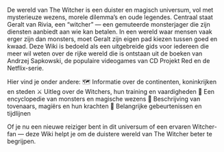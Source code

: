 De wereld van The Witcher is een duister en magisch universum, vol met mysterieuze wezens, morele dilemma’s en oude legendes. Centraal staat Geralt van Rivia, een “witcher” — een gemuteerde monsterjager die zijn diensten aanbiedt aan wie kan betalen. In een wereld waar mensen vaak erger zijn dan monsters, moet Geralt zijn eigen pad kiezen tussen goed en kwaad.
Deze Wiki is bedoeld als een uitgebreide gids voor iedereen die meer wil weten over de rijke wereld die is ontstaan uit de boeken van Andrzej Sapkowski, de populaire videogames van CD Projekt Red en de Netflix-serie.

Hier vind je onder andere:
🗺️ Informatie over de continenten, koninkrijken en steden
⚔️ Uitleg over de Witchers, hun training en vaardigheden
👹 Een encyclopedie van monsters en magische wezens
💫 Beschrijving van tovenaars, magiërs en hun krachten
📖 Belangrijke gebeurtenissen en tijdlijnen

Of je nu een nieuwe reiziger bent in dit universum of een ervaren Witcher-fan — deze Wiki helpt je om de duistere wereld van The Witcher beter te begrijpen.